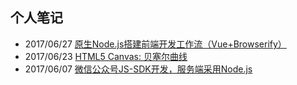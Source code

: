 ## 个人笔记

* 2017/06/27 [原生Node.js搭建前端开发工作流（Vue+Browserify）](./workflow)
* 2017/06/23 [HTML5 Canvas: 贝塞尔曲线](./canvas_bezier)
* 2017/06/07 [微信公众号JS-SDK开发，服务端采用Node.js](./wechat_jssdk)
